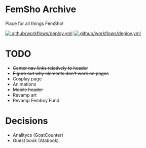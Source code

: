 # FemSho Archive
Place for all things FemSho!

[![.github/workflows/deploy.yml](https://github.com/femshoarchive/femshoarchive.github.io/actions/workflows/deploy.yml/badge.svg)](https://github.com/femshoarchive/femshoarchive.github.io/actions/workflows/deploy.yml)
[![.github/workflows/deploy.yml](https://github.com/femshoarchive/archiveuploader/actions/workflows/deploy.yml/badge.svg)](https://github.com/femshoarchive/archiveuploader/actions/workflows/deploy.yml)

# TODO
- ~~Center nav links relatively to header~~
- ~~Figure out why elements don't work on pages~~
- Cosplay page
- Animations
- ~~Mobile header~~
- Revamp art
- Revamp Femboy Fund

# Decisions
- Analitycs (GoatCounter)
- Guest book (Atabook)
